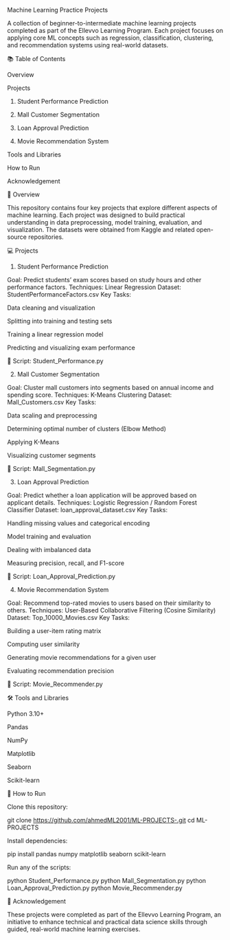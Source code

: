 Machine Learning Practice Projects

A collection of beginner-to-intermediate machine learning projects completed as part of the Ellevvo Learning Program.
Each project focuses on applying core ML concepts such as regression, classification, clustering, and recommendation systems using real-world datasets.

📚 Table of Contents

Overview

Projects

1. Student Performance Prediction

2. Mall Customer Segmentation

3. Loan Approval Prediction

4. Movie Recommendation System

Tools and Libraries

How to Run

Acknowledgement

🧩 Overview

This repository contains four key projects that explore different aspects of machine learning.
Each project was designed to build practical understanding in data preprocessing, model training, evaluation, and visualization.
The datasets were obtained from Kaggle and related open-source repositories.

💻 Projects
1. Student Performance Prediction

Goal: Predict students’ exam scores based on study hours and other performance factors.
Techniques: Linear Regression
Dataset: StudentPerformanceFactors.csv
Key Tasks:

Data cleaning and visualization

Splitting into training and testing sets

Training a linear regression model

Predicting and visualizing exam performance

📁 Script: Student_Performance.py

2. Mall Customer Segmentation

Goal: Cluster mall customers into segments based on annual income and spending score.
Techniques: K-Means Clustering
Dataset: Mall_Customers.csv
Key Tasks:

Data scaling and preprocessing

Determining optimal number of clusters (Elbow Method)

Applying K-Means

Visualizing customer segments

📁 Script: Mall_Segmentation.py

3. Loan Approval Prediction

Goal: Predict whether a loan application will be approved based on applicant details.
Techniques: Logistic Regression / Random Forest Classifier
Dataset: loan_approval_dataset.csv
Key Tasks:

Handling missing values and categorical encoding

Model training and evaluation

Dealing with imbalanced data

Measuring precision, recall, and F1-score

📁 Script: Loan_Approval_Prediction.py

4. Movie Recommendation System

Goal: Recommend top-rated movies to users based on their similarity to others.
Techniques: User-Based Collaborative Filtering (Cosine Similarity)
Dataset: Top_10000_Movies.csv
Key Tasks:

Building a user-item rating matrix

Computing user similarity

Generating movie recommendations for a given user

Evaluating recommendation precision

📁 Script: Movie_Recommender.py

🛠️ Tools and Libraries

Python 3.10+

Pandas

NumPy

Matplotlib

Seaborn

Scikit-learn

🚀 How to Run

Clone this repository:

git clone  https://github.com/ahmedML2001/ML-PROJECTS-.git
cd ML-PROJECTS


Install dependencies:

pip install pandas numpy matplotlib seaborn scikit-learn


Run any of the scripts:

python Student_Performance.py
python Mall_Segmentation.py
python Loan_Approval_Prediction.py
python Movie_Recommender.py

🙌 Acknowledgement

These projects were completed as part of the Ellevvo Learning Program, an initiative to enhance technical and practical data science skills through guided, real-world machine learning exercises.